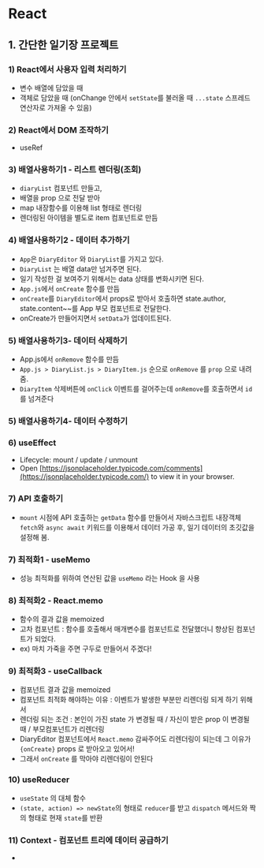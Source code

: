 # React
## 1. 간단한 일기장 프로젝트

### 1) React에서 사용자 입력 처리하기
- 변수 배열에 담았을 때
- 객체로 담았을 때 (onChange 안에서 `setState`를 불러올 때 `...state` 스프레드 연산자로 가져올 수 있음)


### 2) React에서 DOM 조작하기
- useRef


### 3) 배열사용하기1 - 리스트 렌더링(조회)
- `diaryList` 컴포넌트 만들고,
- 배열을 prop 으로 전달 받아
- map 내장함수를 이용해 list 형태로 렌더링
- 렌더링된 아이템을 별도로 item 컴포넌트로 만듬


### 4) 배열사용하기2 - 데이터 추가하기
- `App`은 `DiaryEditor` 와 `DiaryList`를 가지고 있다.
- `DiaryList` 는 배열 data만 넘겨주면 된다.
- 일기 작성한 걸 보여주기 위해서는 data 상태를 변화시키면 된다.
- `App.js`에서 `onCreate` 함수를 만듬
- `onCreate`를 `DiaryEditor`에서 props로 받아서 호출하면
  state.author, state.content~~를 App 부모 컴포넌트로 전달한다.
- onCreate가 만들어지면서 `setData`가 업데이트된다.


### 5) 배열사용하기3- 데이터 삭제하기
- App.js에서 `onRemove` 함수를 만듬
- `App.js > DiaryList.js > DiaryItem.js` 순으로 `onRemove` 를 `prop` 으로 내려줌.
- `DiaryItem` 삭제버튼에 `onClick` 이벤트를 걸어주는데 `onRemove`를 호출하면서 `id`를 넘겨준다

### 5) 배열사용하기4- 데이터 수정하기

### 6) useEffect
- Lifecycle: mount / update / unmount
- Open [https://jsonplaceholder.typicode.com/comments](https://jsonplaceholder.typicode.com/) to view it in your browser.


### 7) API 호출하기
- `mount` 시점에 API 호출하는 `getData` 함수를 만들어서
  자바스크립트 내장객체 `fetch`와 `async await` 키워드를 이용해서
  데이터 가공 후, 일기 데이터의 초깃값을 설정해 봄.


### 7) 최적화1 - useMemo
-  성능 최적화를 위하여 연산된 값을 `useMemo` 라는 Hook 을 사용


### 8) 최적화2 - React.memo
- 함수의 결과 값을 memoized
- 고차 컴포넌트 : 함수를 호출해서 매개변수를 컴포넌트로 전달했더니 향상된 컴포넌트가 되었다.
- ex) 마치 가죽을 주면 구두로 만들어서 주겠다!


### 9) 최적화3 - useCallback
- 컴포넌트 결과 값을 memoized
- 컴포넌트 최적화 해야하는 이유 : 이벤트가 발생한 부분만 리렌더링 되게 하기 위해서
- 렌더링 되는 조건 : 본인이 가진 state 가 변경될 때 / 자신이 받은 prop 이 변경될 때 / 부모컴포넌트가 리렌더링
- DiaryEditor 컴포넌트에서 `React.memo` 감싸주어도 리렌더링이 되는데 그 이유가 `{onCreate}` props 로 받아오고 있어서!
- 그래서 `onCreate` 를 막아야 리렌더링이 안된다


### 10) useReducer
- `useState` 의 대체 함수
- `(state, action) => newState`의 형태로 `reducer`를 받고 `dispatch` 메서드와 짝의 형태로 현재 `state`를 반환


### 11) Context - 컴포넌트 트리에 데이터 공급하기
- 

